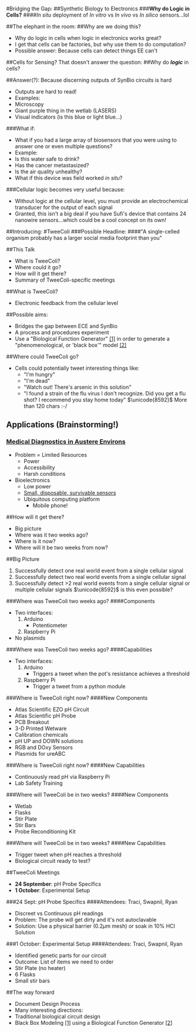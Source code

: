 #Bridging the Gap:
##Synthetic Biology to Electronics
###**Why do Logic in Cells?**
####*In situ* deployment of *In vitro* vs *In vivo* vs *In silico* sensors...lol



##The elephant in the room:
##Why are we doing this?
- Why do logic in cells when logic in electronics works great?
 - I get that cells can be factories, but why use them to do computation?
- Possible answer: Because cells can detect things EE can't 


##Cells for Sensing? 
That doesn't answer the question:
##Why do _**logic**_ in cells?


##Answer(?): Because discerning outputs of SynBio circuits is hard
- Outputs are hard to read! 
- Examples:
 - Microscopy
 - Giant purple thing in the wetlab (LASERS)
 - Visual indicators (is this blue or light blue...)


###What if:
- What if you had a large array of biosensors that you were using to answer one
  or even multiple questions?
- Example:
 - Is this water safe to drink?
 - Has the cancer metastasized?
 - Is the air quality unhealthy?
- What if this device was field worked _in situ_?


###Cellular logic becomes very useful because:
- Without logic at the cellular level, you must provide an electrochemical
  transducer for the output of each signal
 - Granted, this isn't a big deal if you have Sufi's device that contains 24
   nanowire sensors...which could be a cool concept on its own!



##Introducing:
#TweeColi
###Possible Headline:
####"A single-celled organism probably has a larger social media footprint than you"



##This Talk
- What is TweeColi?
- Where could it go?
- How will it get there?
- Summary of TweeColi-specific meetings



##What is TweeColi?
- Electronic feedback from the cellular level


##Possible aims:
- Bridges the gap between ECE and SynBio
- A process and procedures experiment
 - Use a "Biological Function Generator" [[1]](http://www.nature.com/nmeth/journal/v11/n4/full/nmeth.2884.html) in order to generate a "phenomenological, or 'black box'" model [[2]](http://www.nature.com/nchembio/journal/v10/n7/full/nchembio.1559.html#f3) 



##Where could TweeColi go?
- Cells could potentially tweet interesting things like:
	- "I'm hungry"
	- "I'm dead"
	- "Watch out! There's arsenic in this solution" 
	- "I found a strain of the flu virus I don't recognize. Did you get a flu shot? I recommend you stay home today" $\unicode{8592}$ More than 120 chars :-/


## Applications (Brainstorming!)
### [Medical Diagnostics in Austere Environs](http://www.oxcaht.org/)
- Problem = Limited Resources
	- Power
	- Accessibility
	- Harsh conditions
- Bioelectronics
	- Low power
	- [Small, disposable, survivable sensors](http://arsenicbiosensor.org/index.html)
	- Ubiquitous computing platform
		- Mobile phone!



##How will it get there?
 - Big picture
 - Where was it two weeks ago?
 - Where is it now?
 - Where will it be two weeks from now?


##Big Picture
1. Successfully detect one real world event from a single cellular signal 
2. Successfully detect two real world events from a single cellular signal 
3. Successfully detect >2 real world events from a single cellular signal or
   multiple cellular signals $\unicode{8592}$ is this even possible?


###Where was TweeColi two weeks ago?
####Components
- Two interfaces: 
	1. Arduino
		- Potentiometer
	2. Raspberry Pi
- No plasmids


###Where was TweeColi two weeks ago?
####Capabilities 
- Two interfaces: 
	1. Arduino
		- Triggers a tweet when the pot's resistance achieves a threshold
	2. Raspberry Pi
		- Trigger a tweet from a python module


###Where is TweeColi right now?
####New Components
- Atlas Scientific EZO pH Circuit
- Atlas Scientific pH Probe
- PCB Breakout
- 3-D Printed Wetware
- Calibration chemicals
- pH UP and DOWN solutions
- RGB and DOxy Sensors
- Plasmids for ureABC


###Where is TweeColi right now?
####New Capabilities
- Continuously read pH via Raspberry Pi
- Lab Safety Training


###Where will TweeColi be in two weeks?
####New Components
- Wetlab
 - Flasks
 - Stir Plate
 - Stir Bars
- Probe Reconditioning Kit


###Where will TweeColi be in two weeks?
####New Capabilities
- Trigger tweet when pH reaches a threshold 
- Biological circuit ready to test?



##TweeColi Meetings
- **24 September**: pH Probe Specifics
- **1 October**: Experimental Setup


###24 Sept: pH Probe Specifics
####Attendees: Traci, Swapnil, Ryan
- Discreet vs Continuous pH readings
 - Problem: The probe will get dirty and it's not autoclavable 
 - Solution: Use a physical barrier (0.2$\mu$m mesh) or soak in 10% HCl Solution


###1 October: Experimental Setup
####Attendees: Traci, Swapnil, Ryan
- Identified genetic parts for our circuit
- Outcome: List of items we need to order
 - Stir Plate (no heater)
 - 6 Flasks
 - Small stir bars 



##The way forward
- Document Design Process
- Many interesting directions:
 - Traditional biological circuit design
 - Black Box Modeling [[1]](http://www.nature.com/nchembio/journal/v10/n7/full/nchembio.1559.html#f3) using a Biological Function Generator [[2]](http://www.nature.com/nmeth/journal/v11/n4/full/nmeth.2884.html)  
